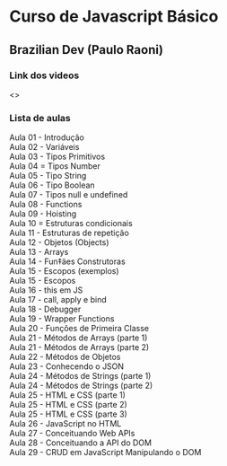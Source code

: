 # Curso de Javascript Básico  
## Brazilian Dev (Paulo Raoni)  
### Link dos videos  
<>

### Lista de aulas  

Aula 01 - Introdução  
Aula 02 - Variáveis  
Aula 03 - Tipos Primitivos  
Aula 04 = Tipos Number  
Aula 05 - Tipo String  
Aula 06 - Tipo Boolean  
Aula 07 - Tipos null e undefined  
Aula 08 - Functions  
Aula 09 - Hoisting  
Aula 10 = Estruturas condicionais  
Aula 11 - Estruturas de repetição  
Aula 12 - Objetos (Objects)  
Aula 13 - Arrays  
Aula 14 - Fun‡äes Construtoras  
Aula 15 - Escopos  (exemplos)  
Aula 15 - Escopos  
Aula 16 - this em JS  
Aula 17 - call, apply e bind  
Aula 18 - Debugger  
Aula 19 - Wrapper Functions  
Aula 20 - Funções de Primeira Classe  
Aula 21 - Métodos de Arrays (parte 1)  
Aula 21 - Métodos de Arrays (parte 2)  
Aula 22 - Métodos de Objetos  
Aula 23 - Conhecendo o JSON  
Aula 24 - Métodos de Strings (parte 1)  
Aula 24 - Métodos de Strings (parte 2)  
Aula 25 - HTML e CSS (parte 1)  
Aula 25 - HTML e CSS (parte 2)  
Aula 25 - HTML e CSS (parte 3)  
Aula 26 - JavaScript no HTML  
Aula 27 - Conceituando Web APIs  
Aula 28 - Conceituando a API do DOM  
Aula 29 - CRUD em JavaScript Manipulando o DOM  
